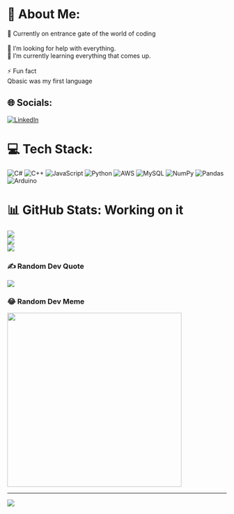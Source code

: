# 💫 About Me:
🔭 Currently on entrance gate of the world of coding<br><br>🤝 I’m looking for help with everything.<br>🌱 I’m currently learning everything that comes up.<br><br>⚡ Fun fact <br>Qbasic was my first language


## 🌐 Socials:
[![LinkedIn](https://img.shields.io/badge/LinkedIn-%230077B5.svg?logo=linkedin&logoColor=white)](https://linkedin.com/in/https://www.linkedin.com/in/dikshyant-kumar-bhattarai-705787272/) 

# 💻 Tech Stack:
![C#](https://img.shields.io/badge/c%23-%23239120.svg?style=for-the-badge&logo=csharp&logoColor=white) ![C++](https://img.shields.io/badge/c++-%2300599C.svg?style=for-the-badge&logo=c%2B%2B&logoColor=white) ![JavaScript](https://img.shields.io/badge/javascript-%23323330.svg?style=for-the-badge&logo=javascript&logoColor=%23F7DF1E) ![Python](https://img.shields.io/badge/python-3670A0?style=for-the-badge&logo=python&logoColor=ffdd54) ![AWS](https://img.shields.io/badge/AWS-%23FF9900.svg?style=for-the-badge&logo=amazon-aws&logoColor=white) ![MySQL](https://img.shields.io/badge/mysql-%2300000f.svg?style=for-the-badge&logo=mysql&logoColor=white) ![NumPy](https://img.shields.io/badge/numpy-%23013243.svg?style=for-the-badge&logo=numpy&logoColor=white) ![Pandas](https://img.shields.io/badge/pandas-%23150458.svg?style=for-the-badge&logo=pandas&logoColor=white) ![Arduino](https://img.shields.io/badge/-Arduino-00979D?style=for-the-badge&logo=Arduino&logoColor=white)
# 📊 GitHub Stats: Working on it
![](https://github-readme-stats.vercel.app/api?username=spiritualsquad&theme=dark&hide_border=true&include_all_commits=false&count_private=false)<br/>
![](https://github-readme-streak-stats.herokuapp.com/?user=spiritualsquad&theme=dark&hide_border=true)<br/>
![](https://github-readme-stats.vercel.app/api/top-langs/?username=spiritualsquad&theme=dark&hide_border=true&include_all_commits=false&count_private=false&layout=compact)

### ✍️ Random Dev Quote
![](https://quotes-github-readme.vercel.app/api?type=horizontal&theme=radical)

### 😂 Random Dev Meme
<img src='https://randommeme-five.vercel.app/' style="height: 400px;"/>

---
[![](https://visitcount.itsvg.in/api?id=spiritualsquad&icon=0&color=0)](https://visitcount.itsvg.in)

<!-- Proudly created with GPRM ( https://gprm.itsvg.in ) -->
